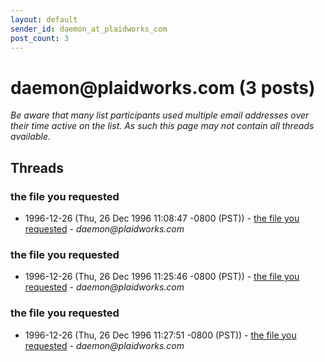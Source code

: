 ```yaml
---
layout: default
sender_id: daemon_at_plaidworks_com
post_count: 3
---
```


# daemon<span>@</span>plaidworks.com (3 posts)

_Be aware that many list participants used multiple email addresses over their time active on the list. As such this page may not contain all threads available._

## Threads

### the file you requested
+ 1996-12-26 (Thu, 26 Dec 1996 11:08:47 -0800 (PST)) - [the file you requested](/archive/1996/12/98c9c7228c14c25e0992f1d1bf30680e7084ebe43750c01117cafa23c1ddf32e) - _daemon@plaidworks.com_

### the file you requested
+ 1996-12-26 (Thu, 26 Dec 1996 11:25:46 -0800 (PST)) - [the file you requested](/archive/1996/12/69f3b4a68e21a1ca6c7ccbe4c0cb2dd7aba9f719e5a5e91631794b40314cbc36) - _daemon@plaidworks.com_

### the file you requested
+ 1996-12-26 (Thu, 26 Dec 1996 11:27:51 -0800 (PST)) - [the file you requested](/archive/1996/12/49ff134b61257e8fc6eb55592e67221f652124f871771bfa5a0cd9d2e8db5a88) - _daemon@plaidworks.com_

